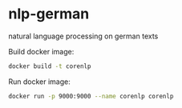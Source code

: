 # nlp-german
natural language processing on german texts

Build docker image:

```sh
docker build -t corenlp
```

Run docker image:

```sh
docker run -p 9000:9000 --name corenlp corenlp
```
